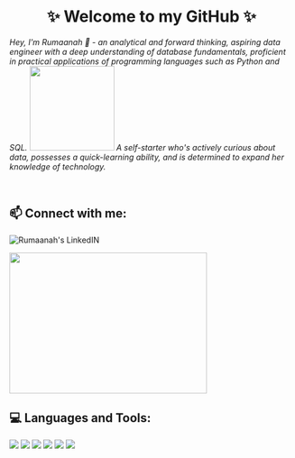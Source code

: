 <h1 align="center"> ✨ Welcome to my GitHub ✨ </h1>

<i>Hey, I'm Rumaanah 👋 - an analytical and forward thinking, aspiring data engineer with a deep understanding of database fundamentals, proficient in practical applications of programming languages such as Python and SQL. 
  <img src="https://media2.giphy.com/media/LmNwrBhejkK9EFP504/200.gif" width="150" height="150" />
 A self-starter who's actively curious about data, possesses a quick-learning ability, and is determined to expand her knowledge of technology.</i>


 <br />
 
 ## 📫 Connect with me:
<a href="https://www.linkedin.com/in/rumaanah/" rel="nofollow"> <img align="left" alt="Rumaanah's LinkedIN" src="https://img.shields.io/badge/-LinkedIn-0e76a8?style=plastic&logo=linkedIn"> </a>
<br /> 

<img src="https://github-readme-stats.vercel.app/api?username=r-ellahi&theme=" width="350" height="250" style="max-width:100%;">


## 💻 Languages and Tools: 

 <img src="https://img.icons8.com/color/48/000000/python--v1.png"/> <img src="https://img.icons8.com/color/48/000000/amazon-web-services.png"/> <img src="https://img.icons8.com/fluency/48/000000/docker.png"/> <img src="https://img.icons8.com/ios-glyphs/48/000000/github.png"/> <img src="https://img.icons8.com/color/48/000000/mysql-logo.png"/> <img src="https://img.icons8.com/color/48/000000/visual-studio-code-2019.png"/>

